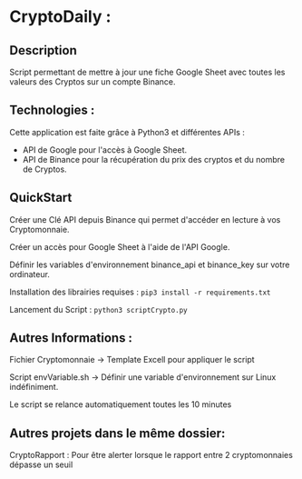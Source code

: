 # CryptoDaily :

## Description

Script permettant de mettre à jour une fiche Google Sheet avec toutes les valeurs des Cryptos sur un compte Binance.

## Technologies :

Cette application est faite grâce à Python3 et différentes APIs :
- API de Google pour l'accès à Google Sheet.
- API de Binance pour la récupération du prix des cryptos et du nombre de Cryptos.

## QuickStart

Créer une Clé API depuis Binance qui permet d'accéder en lecture à vos Cryptomonnaie.

Créer un accès pour Google Sheet à l'aide de l'API Google.

Définir les variables d'environnement binance_api et binance_key sur votre ordinateur.

Installation des librairies requises :
```pip3 install -r requirements.txt```

Lancement du Script :
```python3 scriptCrypto.py```

## Autres Informations :

Fichier Cryptomonnaie -> Template Excell pour appliquer le script

Script envVariable.sh -> Définir une variable d'environnement sur Linux indéfiniment.

Le script se relance automatiquement toutes les 10 minutes

## Autres projets dans le même dossier:

CryptoRapport : Pour être alerter lorsque le rapport entre 2 cryptomonnaies dépasse un seuil
